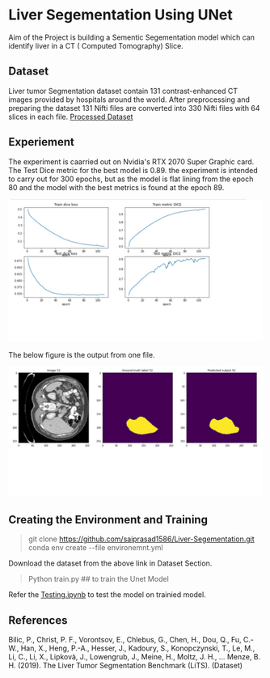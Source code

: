 
# Liver Segementation Using UNet

Aim of the Project is building a Sementic Segementation model which can identify liver in a CT ( Computed Tomography) Slice.

## Dataset

  Liver tumor Segmentation dataset contain 131 contrast-enhanced CT images provided by hospitals around the world.  After preprocessing and preparing the dataset 131 Nifti files are converted into 330 Nifti files with 64 slices in each file. [Processed Dataset](https://drive.google.com/drive/folders/1I0UWFyQ1EZGSIouMZIzP9WZQ3c7-bdmX?usp=sharing)

## Experiement

The experiment is caarried out on Nvidia's RTX 2070 Super Graphic card. The Test Dice metric for the best model is 0.89. the experiment is intended to carry out for 300 epochs, but as the model is flat lining from the epoch 80 and the model with the best metrics is found at the epoch 89.

![plot](Imgs/Metrics.jpg)

The below figure is the output from one file.

![image output](Imgs/TestExample.jpg) 

## Creating the Environment and Training
> git clone https://github.com/saiprasad1586/Liver-Segementation.git
> conda env create --file environemnt.yml

Download the dataset from the above link in Dataset Section.

>Python train.py ## to train the Unet Model

Refer the [Testing.ipynb](Scripts/Testing.ipynb) to test the model on trainied model.

## References

Bilic, P., Christ, P. F., Vorontsov, E., Chlebus, G., Chen, H., Dou, Q., Fu, C.-W., Han, X., Heng, P.-A., Hesser, J., Kadoury, S., Konopczynski, T., Le, M., Li, C., Li, X., Lipkovà, J., Lowengrub, J., Meine, H., Moltz, J. H., … Menze, B. H. (2019). The Liver Tumor Segmentation Benchmark (LiTS). (Dataset)


